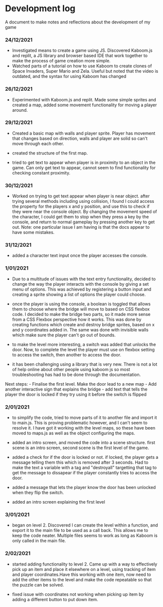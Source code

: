 # Development log
A document to make notes and reflections about the development of my game

### 24/12/2021
 - Investigated means to create a game using JS. Discovered Kaboom.js and replit, a JS library and browser based IDE that work together to make 
    the process of game creation more simple.
 - Watched parts of a tutorial on how to use Kaboom to create clones of Space Invaders, Super Mario and Zela. Useful but noted that the video is outdated,
   and the syntax for using Kaboom has changed
   
### 26/12/2021
 - Experimented with Kaboom.js and replit. Made some simple sprites and created a map, added some movement functionality for moving a player around.

### 29/12/2021

 - Created a basic map with walls and player sprite. Player has movement that changes based on direction, walls and player are solid so can't move through each other. 

 - created the structure of the first map.

 - tried to get text to appear when player is in proximity to an object in the game. Can only get text to appear, cannot seem to find functionality for checking constant proximity. 

 ### 30/12/2021

 - Worked on trying to get text appear when player is near object. after trying several methods including using collision, I found I could access the property for the players x and y position, and use this to check if they were near the console object. By changing the movement speed of the character, I could get them to stop when they press a key by the console, and return to normal gameplay by pressing another key to get out. Note: one particular issue I am having is that the docs appear to have some mistakes.

  ### 31/12/2021
  - added a character text input once the player accesses the console.

  ### 1/01/2021
   - Due to a multitude of issues with the text entry functionality, decided to change the way the player interacts with the console by giving a set menu of options. This was achieved by registering a button input and creating a sprite showing a list of options the player could choose.

   - once the player is using the console, a boolean is toggled that allows them to choose where the bridge will move to based on CSS flexbox code. I decided to make the bridge two parts, so it made more sense from a CSS Flexbox perspective how it works. This was done by creating functions which create and destroy bridge sprites, based on x and y coordinates added in. The same was done with invisible walls which make sure the player can't go out of bounds.

   - to make the level more interesting, a switch was added that unlocks the door. Now, to complete the level the player must use on flexbox setting to access the switch, then another to access the door. 

   - it has been challenging using a library that is very new. There is not a lot of help online about other people using kaboom js so most troubleshooting has had to be done through the documentation.

   Next steps:
    - Finalise the first level. Make the door lead to a new map
    - Add another interactive sign that explains the bridge
    - add text that tells the player the door is locked if they try using it before the switch is flipped

### 2/01/2021
  - to simplify the code, tried to move parts of it to another file and import it to main.js. This is proving problematic however, and I can't seem to resolve it. I have got it working with the level maps, so these have been moved to maps.js as well as the object configuring the maps. 

  - added an intro screen, and moved the code into a scene structure. first scene is an intro screen, second scene is the first level of the game.

  - added a check for if the door is locked or not. if locked, the player gets a message telling them this which is removed after 3 seconds. Had to make the text a variable with a tag and "destroyall" targetting that tag to get the message to dissapear if the player constantly tries to access the door.

  - added a message that lets the player know the door has been unlocked when they flip the switch.

  - added an intro screen explaining the first level

  ### 3/01/2021
 - began on level 2. Discovered I can create the level within a function, and export it to the main file to be used as a call back. This allows me to keep the code neater. Multiple files seems to work as long as Kaboom is only called in the main file. 

 ### 2/02/2021
  - started adding functionality to level 2. Came up with a way to effectively pick up an item and place it elsewhere on a level, using tracking of item and player coordinates.Have this working with one item, now need to add the other items to the level and make the code repeatable so that the puzzle can be solved.  

 - fixed issue with coordinates not working when picking up item by adding a different button to put down item.

